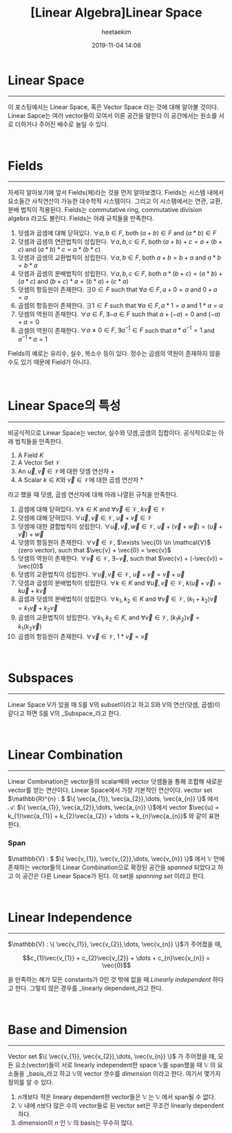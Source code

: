﻿---
title: "[Linear Algebra]Linear Space"
layout: post
date: 2019-11-04 14:08
image: /assets/images/markdown.jpg
headerImage: false
tag:
- Graphics
- Linear Algebra
- Linear Space
- Linear Independence
category: blog
author: heetaekim
description: Linear Space
MathJax: true
---
# Linear Space
----
이 포스팅에서는 Linear Space, 혹은 Vector Space 라는 것에 대해 알아볼 것이다. Linear Sapce는 여러 vector들이 모여서 이룬 공간을 말한다 이 공간에서는  원소를 서로 더하거나 주어진 배수로 늘일 수 있다.

&nbsp;&nbsp;&nbsp;&nbsp;

# Fields
----
자세히 알아보기에 앞서 Fields(체)라는 것을 먼저 알아보겠다. Fields는 시스템 내에서 요소들간 사칙연산이 가능한 대수학적 시스템이다. 그리고 이 시스템에서는 연관, 교환, 분배 법칙이 적용된다. Fields는 commutative ring, commutative division algebra 라고도 불린다. Fields는 아래 규칙들을 만족한다.

1. 덧셈과 곱셈에 대해 닫혀있다. $\forall a,b \in F$, both $(a + b) \in F$ and $(a * b) \in F$
2. 덧셈과 곱셈의 연관법칙이 성립한다. $\forall a,b,c \in F$, both $(a + b) + c = a + (b + c)$ and $(a * b) * c = a * (b * c)$
3. 덧셈과 곱셈의 교환법칙이 성립한다. $\forall a,b \in F$, both $a + b = b + a$ and $a * b = b * a$
4. 덧셈과 곱셈의 분배법칙이 성립한다. $\forall a,b,c \in F$, both $a * (b + c) = (a * b) + (a * c)$ and $(b + c) * a = (b * a) + (c * a)$
5. 덧셈의 항등원이 존재한다. $\exists 0 \in F$ such that $\forall a \in F, a + 0 = a$ and $0 + a = a$
6. 곱셈의 항등원이 존재한다. $\exists 1 \in F$ such that $\forall a \in F, a * 1 = a$ and $1 * a = a$
7. 덧셈의 역원이 존재한다. $\forall a \in F, \exists -a \in F$ such that $a + (-a) = 0$ and $(-a) + a = 0$
8. 곱셈의 역원이 존재한다. $\forall a \neq 0 \in F, \exists a^{-1} \in F$ such that $a * a^{-1} = 1$ and $a^{-1} * a = 1$

Fields의 예로는 유리수, 실수, 복소수 등이 있다. 정수는 곱셈의 역원이 존재하지 않을 수도 있기 때문에 Field가 아니다.


&nbsp;&nbsp;&nbsp;&nbsp;

# Linear Space의 특성
----
비공식적으로 Linear Space는 vector, 실수와 덧셈,곱셈의 집합이다. 공식적으로는 아래 법칙들을 만족한다.

1. A Field $K$
2. A Vector Set $\mathcal{V}$
3. An $\vec{u},\vec{v} \in \mathcal{V}$에 대한 덧셈 연산자 $+$
4. A Scalar $k \in K$와 $\vec{v} \in \mathcal{V}$에 대한 곱셈 연산자 $*$

라고 했을 때 덧셈, 곱셈 연산자에 대해 아래 나열된 규칙을 만족한다.

1. 곱셈에 대해 닫혀있다. $\forall k \in K$ and $\forall \vec{v} \in \mathcal{V}$, $k \vec{v} \in \mathcal{V}$
2. 덧셈에 대해 닫혀있다. $\forall \vec{u},\vec{v} \in \mathcal{V}$, $\vec{u} + \vec{v} \in \mathcal{V}$
3. 덧셈에 대한 결합법칙이 성립한다. $\forall \vec{u}, \vec{v}, \vec{w} \in \mathcal{V}$, $\vec{u} + (\vec{v} + \vec{w}) = (\vec{u} + \vec{v}) + \vec{w}$
4. 덧셈의 항등원이 존재한다. $\forall \vec{v} \in \mathcal{V}$, $\exists \vec{0} \in \mathcal{V}$ (zero vector), such that $\vec{v} + \vec{0} = \vec{v}$
5. 덧셈의 역원이 존재한다. $\forall \vec{v} \in \mathcal{V}$, $\exists -\vec{v}$, such that $\vec{v} + (-\vec{v}) = \vec{0}$
6. 덧셈의 교환법칙이 성립한다. $\forall \vec{u},\vec{v} \in \mathcal{V}$, $\vec{u} + \vec{v} = \vec{v} + \vec{u}$
7. 덧셈과 곱셈의 분배법칙이 성립한다. $\forall k \in K$ and $\forall \vec{u},\vec{v} \in \mathcal{V}$, $k(\vec{u} + \vec{v}) = k\vec{u} + k\vec{v}$
8. 곱셈과 덧셈의 분배법칙이 성립한다. $\forall k_{1}, k_{2} \in K$ and $\forall \vec{v} \in \mathcal{V}$, $(k_{1} + k_{2})\vec{v} = k_{1}\vec{v} + k_{2}\vec{v}$
9. 곱셈의 교환법칙이 성립한다. $\forall k_{1},k_{2} \in K$, and $\forall \vec{v} \in \mathcal{V}$, $(k_{1}k_{2})\vec{v} = k_{1}(k_{2}\vec{v})$
10. 곱셈의 항등원이 존재한다. $\forall \vec{v} \in \mathcal{V}$, $1 * \vec{v} = \vec{v}$


&nbsp;&nbsp;&nbsp;&nbsp;

# Subspaces
----
Linear Space V가 있을 때 S를 V의 subset이라고 하고 S와 V의 연산(덧셈, 곱셈)이 같다고 하면 S를 V의 _Subspace_라고 한다.


&nbsp;&nbsp;&nbsp;&nbsp;

# Linear Combination
----
Linear Combination은 vector들의 scalar배와 vector 덧셈들을 통해 조합해 새로운 vector를 얻는 연산이다. Linear Space에서 가장 기본적인 연산이다. vector set $\mathbb{R}^{n} : $  $\{ \vec{a_{1}}, \vec{a_{2}},\dots, \vec{a_{n}} \}$ 에서 $\mathcal{A}$: $\{ \vec{a_{1}}, \vec{a_{2}},\dots, \vec{a_{n}} \}$에서 vector $\vec{u} = k_{1}\vec{a_{1}} + k_{2}\vec{a_{2}} + \dots + k_{n}\vec{a_{n}}$ 와 같이 표현한다.

### Span
$\mathbb{V} : $  $\{ \vec{v_{1}}, \vec{v_{2}},\dots, \vec{v_{n}} \}$ 에서 $\mathbb{V}$ 안에 존재하는 vector들의 Linear Combination으로 확장된 공간을 _spanned_ 되었다고 하고 이 공간은 다른 Linear Space가 된다. 이 set을 _spanning set_ 이라고 한다.


&nbsp;&nbsp;&nbsp;&nbsp;

# Linear Independence
----
$\mathbb{V} : \{ \vec{v_{1}}, \vec{v_{2}},\dots, \vec{v_{n}} \}$가 주어졌을 때, 

$$c_{1}\vec{v_{1}} + c_{2}\vec{v_{2}} + \dots + c_{n}\vec{v_{n}} = \vec{0}$$

을 만족하는 해가 모든 constants가 0인 것 밖에 없을 때 _Linearly independent_ 하다고 한다. 그렇지 않은 경우를 _linearly dependent_라고 한다.



&nbsp;&nbsp;&nbsp;&nbsp;

# Base and Dimension
----
Vector set $\{ \vec{v_{1}}, \vec{v_{2}},\dots, \vec{v_{n}} \}$ 가 주어졌을 때, 모든 요소(vector)들이 서로 linearly independent한 space $\mathbb{V}$를 span했을 때 $\mathbb{V}$ 의 요소들을 _basis_라고 하고 $\mathbb{V}$의 vector 갯수를 _dimension_ 이라고 한다. 여기서 몇가지 정의를 알 수 있다.

1. $n$개보다 적은 lineary dependent한 vector들은 $\mathbb{V}$ 는 $\mathbb{V}$ 에서 span될 수 없다.
2. $\mathbb{V}$ 내에 $n$보다 많은 수의 vector들로 된 vector set은 무조건 linearly dependent 하다.
3.  dimension이 $n$ 인 $\mathbb{V}$ 의 basis는 무수히 많다.